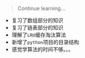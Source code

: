 > Continue learning...

* 复习了数组部分的知识
* 复习了链表部分的知识
* 理解了`LRU`缓存淘汰算法
* 新增了`python`项目的目录结构
* 感觉学算法的时间不够。。。